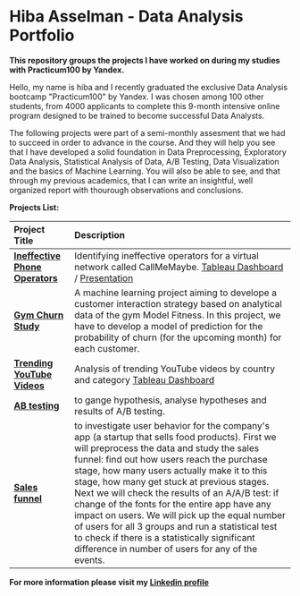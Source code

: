 # Hiba Asselman - Data Analysis Portfolio

**This repository groups the projects I have worked on during my studies with Practicum100 by Yandex.**

Hello, my name is hiba and I recently graduated the exclusive Data Analysis bootcamp "Practicum100" by Yandex. I was chosen among 100 other students, from 4000 applicants to complete this 9-month intensive online program designed to be trained to become successful Data Analysts. <br>

The following projects were part of a semi-monthly assesment that we had to succeed in order to advance in the course. And they will help you see that I have developed a solid foundation in Data Preprocessing, Exploratory Data Analysis, Statistical Analysis of Data, A/B Testing, Data Visualization and the basics of Machine Learning. You will also be able to see, and that through my previous academics, that I can write an insightful, well organized report with thourough observations and conclusions. <br>


**Projects List:**  


| Project Title              | Description                 | 
| :-------------------- | :--------------------- |
| **[Ineffective Phone Operators](/Ineffective-Operators-Study)**| Identifying ineffective operators for a virtual network called CallMeMaybe. [Tableau Dashboard](https://public.tableau.com/app/profile/hiba.asselman/viz/CallMeMaybeDashboard-Practicum100/CallMeMaybe-Dashboard) / [Presentation](https://onedrive.live.com/view.aspx?resid=38DE65FEA6C833DE!1267&ithint=file%2cpptx&authkey=!AEGFHq1uUskevY4) |
| **[Gym Churn Study](/Gym-Churn-Study)** | A machine learning project aiming to develope a customer interaction strategy based on analytical data of the gym Model Fitness. In this project, we have to develop a model of prediction for the probability of churn (for the upcoming month) for each customer.|
|**[Trending YouTube Videos](/Tableau-Dashboard)** | Analysis of trending YouTube videos by country and category [Tableau Dashboard](https://public.tableau.com/app/profile/hiba.asselman/viz/ProjectDashboard_16260328905280/Dashboard1) | 
| **[AB testing](/ab_testing)** | to gange hypothesis, analyse hypotheses and results of A/B testing. |
| **[Sales funnel](/sales_funnel)** |to investigate user behavior for the company's app (a startup that sells food products). First we will preprocess the data and study the sales funnel: find out how users reach the purchase stage, how many users actually make it to this stage, how many get stuck at previous stages. Next we will check the results of an A/A/B test: if change of the fonts for the entire app have any impact on users. We will pick up the equal number of users for all 3 groups and run a statistical test to check if there is a statistically significant difference in number of users for any of the events. |





**For more information please visit my [Linkedin profile](https://www.linkedin.com/h-asselman2)**
